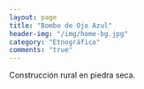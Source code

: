 ```yaml
---
layout: page
title: "Bombo de Ojo Azul"
header-img: "/img/home-bg.jpg"
category: "Etnográfico"
comments: "true"
---
```



Construcción rural en piedra seca.





